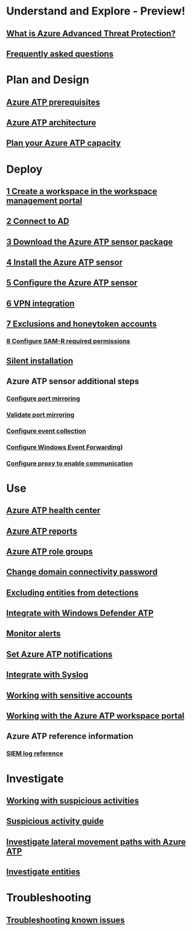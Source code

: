 # Understand and Explore - Preview!
## [What is Azure Advanced Threat Protection?](what-is-atp.md)
## [Frequently asked questions](atp-technical-faq.md)
# Plan and Design
## [Azure ATP prerequisites](atp-prerequisites.md)
## [Azure ATP architecture](atp-architecture.md)
## [Plan your Azure ATP capacity](atp-capacity-planning.md)
# Deploy
## [1 Create a workspace in the workspace management portal](install-atp-step1.md)
## [2 Connect to AD](install-atp-step2.md)
## [3 Download the Azure ATP sensor package](install-atp-step3.md)
## [4 Install the Azure ATP sensor](install-atp-step4.md)
## [5 Configure the Azure ATP sensor](install-atp-step5.md)
## [6 VPN integration](install-atp-step6-vpn.md)
## [7 Exclusions and honeytoken accounts](install-atp-step7.md)
### [8 Configure SAM-R required permissions](install-atp-step8-samr.md)
## [Silent installation](ATP-silent-installation.md)
## Azure ATP sensor additional steps
### [Configure port mirroring](configure-port-mirroring.md)
### [Validate port mirroring](validate-port-mirroring.md)
### [Configure event collection](configure-event-collection.md)
### [Configure Windows Event Forwarding](configure-event-forwarding.md))
### [Configure proxy to enable communication](configure-proxy.md)
# Use
## [Azure ATP health center](atp-health-center.md)
## [Azure ATP reports](reports.md)
## [Azure ATP role groups](atp-role-groups.md)
## [Change domain connectivity password](modifying-atp-config-dcpassword.md)
## [Excluding entities from detections](excluding-entities-from-detections.md)
## [Integrate with Windows Defender ATP](integrate-wd-atp.md)
## [Monitor alerts](monitoring-alerts.md)
## [Set Azure ATP notifications](notifications.md)
## [Integrate with Syslog](setting-syslog.md)
## [Working with sensitive accounts](sensitive-accounts.md)
## [Working with the Azure ATP workspace portal](workspace-portal.md)
## Azure ATP reference information
### [SIEM log reference](cef-format-sa.md)
# Investigate
## [Working with suspicious activities](working-with-suspicious-activities.md)
## [Suspicious activity guide](suspicious-activity-guide.md)
## [Investigate lateral movement paths with Azure ATP](use-case-lateral-movement-path.md)
## [Investigate entities](entity-profiles.md)
# Troubleshooting
## [Troubleshooting known issues](troubleshooting-atp-known-issues.md)